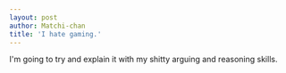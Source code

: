 ```yaml
---
layout: post
author: Matchi-chan
title: 'I hate gaming.'
---
```


I'm going to try and explain it with my shitty arguing and reasoning skills.

<!--break-->

